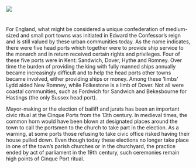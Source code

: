 <a href="https://juncture-digital.org"><img src="https://juncture-digital.org/images/ve-button.png"></a>
<param ve-config title="The Cinq Ports" author="Sheila Sweetinburgh" layout="vtl" banner="xxx">

<param ve-entity eid="Q26163" aliases="Sandwich">
<param ve-entity eid="Q179224" aliases="Dover">
<param ve-entity eid="Q967166" aliases="Hythe">
<param ve-entity eid="Q2602144" aliases="Romney">
<param ve-entity eid="Q1639689" aliases="Lydd">
<param ve-entity eid="Q375314" aliases="Folkestone">
<param ve-entity eid="Q2177468" aliases="Fordwich">
<param ve-entity eid="Q4881598" aliases="Bekesbourne">

#

For England, what might be considered a unique confederation of medium-sized and small port towns was initiated in Edward the Confessor’s reign and is still valued by these urban communities today. As the name indicates, there were five head ports which together were to provide ship service to the monarch and in return received certain rights and privileges. Four of these five ports were in Kent: Sandwich, Dover, Hythe and Romney. Over time the burden of providing the king with fully manned ships annually became increasingly difficult and to help the head ports other towns became involved, either providing ships or money. Among these ‘limbs’ Lydd aided New Romney, while Folkestone is a limb of Dover. Not all were coastal communities, such as Fordwich for Sandwich and Bekesbourne for Hastings (the only Sussex head port). 
<param ve-image url="https://stor.artstor.org/stor/3087858b-da37-4628-9bf4-b8ea685e6b71" label="Sandwich" attribution="By kind permission of Martin Crowther">

Mayor-making or the election of bailiff and jurats has been an important civic ritual at the Cinque Ports from the 13th century. In medieval times, the common horn would have been blown at designated places around the town to call the portsmen to the church to take part in the election. As a warning, at some ports those refusing to take civic office risked having their house pulled down. Even though today these elections no longer take place in one of the town’s parish churches or in the churchyard, the practice ended by act of parliament in the 19th century, such ceremonies remain high points of Cinque Port ritual.
<param ve-image url="https://upload.wikimedia.org/wikipedia/commons/1/16/Standard_of_the_Lord_Warden_of_the_Cinque_Ports_RMG_L0123.tiff" label="Standard of the Lord Warden of the Cinque Ports RMG L0123" attribution="John Edgington, Public domain, via Wikimedia Commons">

